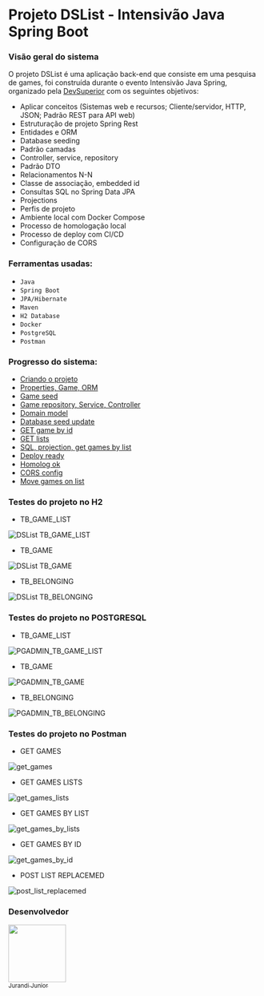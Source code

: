 # Projeto DSList - Intensivão Java Spring Boot

### Visão geral do sistema

O projeto DSList é uma aplicação back-end que consiste em uma pesquisa de games, foi construída durante o evento Intensivão Java Spring, organizado pela [DevSuperior](https://www.youtube.com/@DevSuperior) com os seguintes objetivos:

- Aplicar conceitos (Sistemas web e recursos; Cliente/servidor, HTTP, JSON; Padrão REST para API web)
- Estruturação de projeto Spring Rest
- Entidades e ORM
- Database seeding
- Padrão camadas
- Controller, service, repository
- Padrão DTO
- Relacionamentos N-N
- Classe de associação, embedded id
- Consultas SQL no Spring Data JPA
- Projections
- Perfis de projeto
- Ambiente local com Docker Compose
- Processo de homologação local
- Processo de deploy com CI/CD
- Configuração de CORS


### Ferramentas usadas:

- ``Java``
- ``Spring Boot``
- ``JPA/Hibernate``
- ``Maven``
- ``H2 Database``
- ``Docker``
- ``PostgreSQL``
- ``Postman``

### Progresso do sistema:

- [Criando o projeto](https://github.com/jurandi1/dslist/commit/aa9b6c44914ab0be3177a537257351bee1bebcc4) 
- [Properties, Game, ORM](https://github.com/jurandi1/dslist/commit/c91a6c28488b360308e488a1a5b494797a767860)
- [Game seed](https://github.com/jurandi1/dslist/commit/963429b413031e353b182a0b164fe6207148ab4c)
- [Game repository, Service, Controller](https://github.com/jurandi1/dslist/commit/088da857720fc4328ffd1ffc071f62370e34eccc)
- [Domain model](https://github.com/jurandi1/dslist/commit/1f0649ec0858abefc778d92d9904567ba3e48d73)
- [Database seed update](https://github.com/jurandi1/dslist/commit/8c293a9abc0c0154ae7d7d01bce0268066eafe7a)
- [GET game by id](https://github.com/jurandi1/dslist/commit/f0c9100c965fe30bb5d989184cf1457182d3ecd7)
- [GET lists](https://github.com/jurandi1/dslist/commit/f3aebdce44242b8612ef12928ae4ada06936cd6d)
- [SQL, projection, get games by list](https://github.com/jurandi1/dslist/commit/b17991ea12b559d1c07a291d9ed6627d911e4372)
- [Deploy ready](https://github.com/jurandi1/dslist/commit/7fcc04438040f800e1a7e3c92d56054521a7ea7b)
- [Homolog ok](https://github.com/jurandi1/dslist/commit/515532d1ce5b90d61e12e99d2acf2bb18ad36555)
- [CORS config](https://github.com/jurandi1/dslist/commit/19e472dd16335bb88adc83d3b8128b1da22920b5)
- [Move games on list](https://github.com/jurandi1/dslist/commit/827a70241b46f75c786857cb6d27f29b0b289fb4)

### Testes do projeto no H2

- TB_GAME_LIST

![DSList TB_GAME_LIST](https://github.com/jurandi1/dslist/assets/105133847/23ff08d8-f612-41fa-ae11-9b6f8b334119)

- TB_GAME

![DSList TB_GAME](https://github.com/jurandi1/dslist/assets/105133847/df3e41f2-1b23-47fe-9859-910b982a610b)

- TB_BELONGING

![DSList TB_BELONGING](https://github.com/jurandi1/dslist/assets/105133847/06e24a3f-3771-4391-9b28-8bfea84c275e)

### Testes do projeto no POSTGRESQL

- TB_GAME_LIST

![PGADMIN_TB_GAME_LIST](https://github.com/jurandi1/dslist/assets/105133847/07984ad2-41d4-4a88-8c70-3ec179d432e2)

- TB_GAME

![PGADMIN_TB_GAME](https://github.com/jurandi1/dslist/assets/105133847/1f52a188-99a7-498a-9fe4-d283af8702c9)

- TB_BELONGING

![PGADMIN_TB_BELONGING](https://github.com/jurandi1/dslist/assets/105133847/31806ba9-7982-4fce-ada7-cc15a8965946)

### Testes do projeto no Postman

- GET GAMES

![get_games](https://github.com/jurandi1/dslist/assets/105133847/5add86c8-941f-48ae-b318-d0e98516d601)

- GET GAMES LISTS

![get_games_lists](https://github.com/jurandi1/dslist/assets/105133847/f5f5036e-1058-4f11-bfd2-753d1ace1584)

- GET GAMES BY LIST

![get_games_by_lists](https://github.com/jurandi1/dslist/assets/105133847/357f427c-0fa5-4a75-a096-01ae8a50e1ec)

- GET GAMES BY ID

![get_games_by_id](https://github.com/jurandi1/dslist/assets/105133847/bb6fefde-48aa-4b4a-88f1-835e202b62fd)

- POST LIST REPLACEMED

![post_list_replacemed](https://github.com/jurandi1/dslist/assets/105133847/1e7ae9a1-bd94-4215-9070-26ad1a68b77e)

### Desenvolvedor

[<img src="https://user-images.githubusercontent.com/105133847/215238362-763c8d76-55d2-4fd0-8b5f-f7080fbc4114.jpg" width=115><br><sub>Jurandi Junior</sub>](https://github.com/jurandi1)
